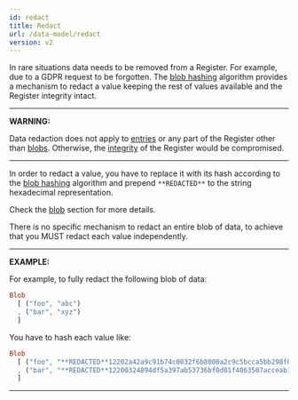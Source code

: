 ```yaml
---
id: redact
title: Redact
url: /data-model/redact
version: v2
---
```


In rare situations data needs to be removed from a Register. For example, due
to a GDPR request to be forgotten. The [blob hashing](/glossary/blob#hash)
algorithm provides a mechanism to redact a value keeping the rest of values
available and the Register integrity intact.

***
**WARNING:**

Data redaction does not apply to [entries](/glossary/entry) or any part of the
Register other than [blobs](/glossary/blob). Otherwise, the
[integrity](/data-model/audit) of the Register would be compromised.
***

In order to redact a value, you have to replace it with its hash according to
the [blob hashing](/glossary/blob#hash) algorithm and prepend `**REDACTED**`
to the string hexadecimal representation.

Check the [blob](/glossary/blob) section for more details.

There is no specific mechanism to redact an entire blob of data, to achieve
that you MUST redact each value independently.

***
**EXAMPLE:**

For example, to fully redact the following blob of data:

```elm
Blob
  [ ("foo", "abc")
  , ("bar", "xyz")
  ]
```

You have to hash each value like:

```elm
Blob
  [ ("foo", "**REDACTED**12202a42a9c91b74c0032f6b8000a2c9c5bcca5bb298f004e8eff533811004dea511")
  , ("bar", "**REDACTED**12200324894df5a397ab53736bf0d01f4063507acceab19d4ce74c9282de21dadffb")
  ]
```
***
